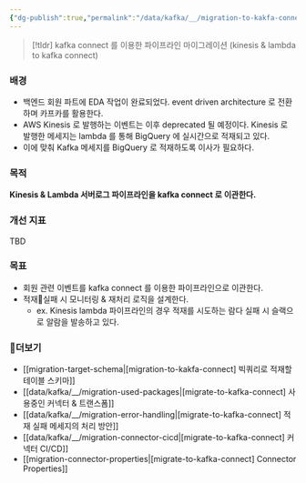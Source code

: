 ```yaml
---
{"dg-publish":true,"permalink":"/data/kafka/__/migration-to-kakfa-connect/","tags":["kafka","connect"]}
---
```




> [!tldr] 
> kafka connect 를 이용한 파이프라인 마이그레이션 (kinesis & lambda to kafka connect)


### 배경


- 백엔드 회원 파트에 EDA 작업이 완료되었다. event driven architecture 로 전환하며 카프카를 활용한다.
- AWS Kinesis 로 발행하는 이벤트는 이후 deprecated 될 예정이다. Kinesis 로 발행한 메세지는 lambda 를 통해 BigQuery 에 실시간으로 적재되고 있다.
- 이에 맞춰 Kafka 메세지를 BigQuery 로 적재하도록 이사가 필요하다.


### 목적


**Kinesis & Lambda 서버로그 파이프라인을 kafka connect 로 이관한다.**


### 개선 지표


TBD


### 목표


- 회원 관련 이벤트를 kafka connect 를 이용한 파이프라인으로 이관한다.
- 적재실패 시 모니터링 & 재처리 로직을 설계한다.
    - ex. Kinesis lambda 파이프라인의 경우 적재를 시도하는 람다 실패 시 슬랙으로 알람을 발송하고 있다.


### 더보기


- [[migration-target-schema\|[migration-to-kakfa-connect] 빅쿼리로 적재할 테이블 스키마]]
- [[data/kafka/__/migration-used-packages\|[migrate-to-kafka-connect] 사용중인 커넥터 & 트랜스폼]]
- [[data/kafka/__/migration-error-handling\|[migrate-to-kafka-connect] 적재 실패 메세지의 처리 방안]]
- [[data/kafka/__/migration-connector-cicd\|[migrate-to-kafka-connect] 커넥터 CI/CD]]
- [[migration-connector-properties\|[migrate-to-kafka-connect] Connector Properties]]
